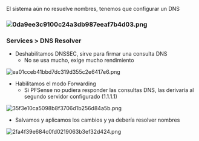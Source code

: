 El sistema aún no resuelve nombres, tenemos que configurar un DNS

### ![0da9ee3c9100c24a3db987eeaf7b4d03.png](../../../../../../_resources/0da9ee3c9100c24a3db987eeaf7b4d03.png)

### Services > DNS Resolver

- Deshabilitamos DNSSEC, sirve para firmar una consulta DNS
    - No se usa mucho, exige mucho rendimiento

![ea01cceb41bbd7dc319d355c2e6417e6.png](../../../../../../_resources/ea01cceb41bbd7dc319d355c2e6417e6.png)

- Habilitamos el modo Forwarding
    - Si PFSense no pudiera responder las consultas DNS, las derivaría al segundo servidor configurado (1.1.1.1)

![35f3e10ca5098b8f3706d1b256d84a5b.png](../../../../../../_resources/35f3e10ca5098b8f3706d1b256d84a5b.png)

- Salvamos y aplicamos los cambios y ya debería resolver nombres

![2fa4f39e684c0fd0219063b3ef32d424.png](../../../../../../_resources/2fa4f39e684c0fd0219063b3ef32d424.png)

&nbsp;